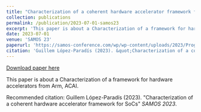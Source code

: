 ```yaml
---
title: "Characterization of a coherent hardware accelerator framework for SoCs"
collection: publications
permalink: /publication/2023-07-01-samos23
excerpt: 'This paper is about a Characterization of a framework for hardware accelerators from Arm, ACAI.'
date: 2023-07-01
venue: 'SAMOS 23'
paperurl: 'https://samos-conference.com/wp/wp-content/uploads/2023/Program%202023.htm'
citation: 'Guillem López-Paradís (2023). &quot;Characterization of a coherent hardware accelerator framework for SoCs&quot; <i>SAMOS 2023</i>.'
---
```


<a href='https://samos-conference.com/wp/wp-content/uploads/2023/Program%202023.htm'>Download paper here</a>

This paper is about a Characterization of a framework for hardware accelerators from Arm, ACAI.

Recommended citation: Guillem López-Paradís (2023). "Characterization of a coherent hardware accelerator framework for SoCs" <i>SAMOS 2023</i>.